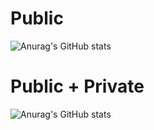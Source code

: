 <!--### Hi there 👋

<!--
**MatthewSteen/MatthewSteen** is a ✨ _special_ ✨ repository because its `README.md` (this file) appears on your GitHub profile.

Here are some ideas to get you started:

- 🔭 I’m currently working on ...
- 🌱 I’m currently learning ...
- 👯 I’m looking to collaborate on ...
- 🤔 I’m looking for help with ...
- 💬 Ask me about ...
- 📫 How to reach me: ...
- 😄 Pronouns: ...
- ⚡ Fun fact: ...
-->

# Public
![Anurag's GitHub stats](https://github-readme-stats.vercel.app/api?username=MatthewSteen&hide_title=true&show_icons=true)

# Public + Private
![Anurag's GitHub stats](https://github-readme-stats.vercel.app/api?username=MatthewSteen&hide_title=true&show_icons=true&count_private=true)
